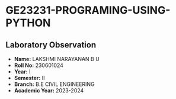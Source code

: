 # GE23231-PROGRAMING-USING-PYTHON
## Laboratory Observation
- **Name:** LAKSHMI NARAYANAN B U
- **Roll No:** 230601024
- **Year:**	I
- **Semester:**	II
- **Branch:** B.E CIVIL ENGINEERING
- **Academic Year:**	2023-2024
